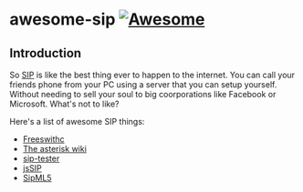 # awesome-sip [![Awesome](https://cdn.rawgit.com/sindresorhus/awesome/d7305f38d29fed78fa85652e3a63e154dd8e8829/media/badge.svg)](https://github.com/sindresorhus/awesome)

## Introduction
So [SIP](https://en.wikipedia.org/wiki/Session_Initiation_Protocol) is like the best thing ever to happen to the internet. You can call your friends phone from your PC using a server that you can setup yourself. Without needing to sell your soul to big coorporations like Facebook or Microsoft. What's not to like?

Here's a list of awesome SIP things:

- [Freeswithc](https://freeswitch.com/)
- [The asterisk wiki](https://wiki.asterisk.org/wiki/display/AST/Getting+Started)
- [sip-tester](https://packages.debian.org/testing/comm/sip-tester)
- [jsSIP](http://www.jssip.net/)
- [SipML5](https://www.doubango.org/sipml5/)
